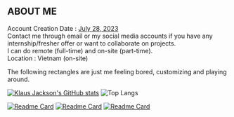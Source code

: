 ## ABOUT ME
Account Creation Date : [July 28, 2023](https://github.com/KlausJackson?tab=overview&from=2023-07-01&to=2023-07-31) <br>
Contact me through email or my social media accounts if you have any internship/fresher offer or want to collaborate on projects. <br>
I can do remote (full-time) and on-site (part-time). <br>
Location : Vietnam (on-site) <br>


The following rectangles are just me feeling bored, customizing and playing around. <br>

[![Klaus Jackson's GitHub stats](https://github-readme-stats.vercel.app/api?username=klausjackson&show_icons=true&hide=prs,contribs&theme=transparent&text_color=797ef6&rank_icon=percentile&show=discussions_started,discussions_answered)](https://github.com/anuraghazra/github-readme-stats)
![Top Langs](https://github-readme-stats.vercel.app/api/top-langs/?username=KlausJackson&layout=compact&show_icons=true&theme=transparent&text_color=797ef6)

[![Readme Card](https://github-readme-stats.vercel.app/api/pin/?username=klausjackson&show_icons=true&theme=transparent&text_color=797ef6&repo=Student-Management-System)](https://github.com/KlausJackson/Student-Management-System)
[![Readme Card](https://github-readme-stats.vercel.app/api/pin/?username=klausjackson&show_icons=true&theme=transparent&text_color=797ef6&repo=DataStructures_Algorithms)](https://github.com/KlausJackson/DataStructures_Algorithms)
[![Readme Card](https://github-readme-stats.vercel.app/api/pin/?username=klausjackson&show_icons=true&theme=transparent&text_color=797ef6&repo=Chat-Room)](https://github.com/KlausJackson/Chat-Room)
